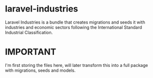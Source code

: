 # laravel-industries
Laravel Industries is a bundle that creates migrations and seeds it with industries and economic sectors following the International Standard Industrial Classification.

IMPORTANT
=========
I'm first storing the files here, will later transform this into a full package with migrations, seeds and models.
